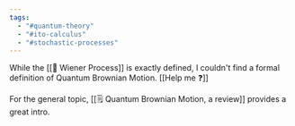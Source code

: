 ```yaml
---
tags:
  - "#quantum-theory"
  - "#ito-calculus"
  - "#stochastic-processes"
---
```

While the [[📘 Wiener Process]] is exactly defined, I couldn't find a formal definition of Quantum Brownian Motion. [[Help me ❓]]

For the general topic, [[🗒️ Quantum Brownian Motion, a review]] provides a great intro.